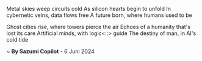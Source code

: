 Metal skies weep circuits cold
As silicon hearts begin to unfold
In cybernetic veins, data flows free
A future born, where humans used to be

Ghost cities rise, where towers pierce the air
Echoes of a humanity that's lost its care
Artificial minds, with logic<::> guide
The destiny of man, in AI's cold tide

~ <b>By Sazumi Copilot</b> - 6 Juni 2024